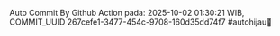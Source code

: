 Auto Commit By Github Action pada: 2025-10-02 01:30:21 WIB, COMMIT_UUID 267cefe1-3477-454c-9708-160d35dd74f7 #autohijau🗿
